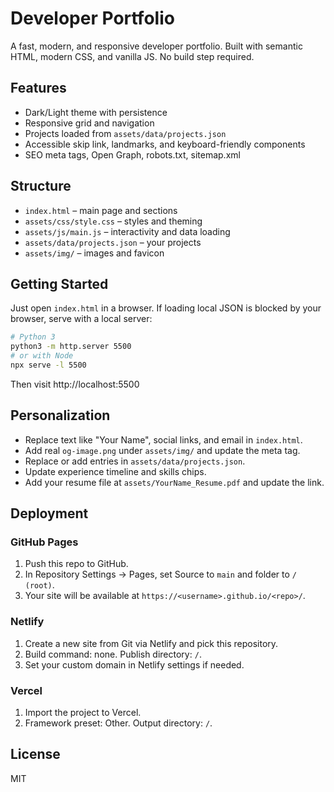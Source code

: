 # Developer Portfolio

A fast, modern, and responsive developer portfolio. Built with semantic HTML, modern CSS, and vanilla JS. No build step required.

## Features
- Dark/Light theme with persistence
- Responsive grid and navigation
- Projects loaded from `assets/data/projects.json`
- Accessible skip link, landmarks, and keyboard-friendly components
- SEO meta tags, Open Graph, robots.txt, sitemap.xml

## Structure
- `index.html` – main page and sections
- `assets/css/style.css` – styles and theming
- `assets/js/main.js` – interactivity and data loading
- `assets/data/projects.json` – your projects
- `assets/img/` – images and favicon

## Getting Started
Just open `index.html` in a browser. If loading local JSON is blocked by your browser, serve with a local server:

```bash
# Python 3
python3 -m http.server 5500
# or with Node
npx serve -l 5500
```
Then visit http://localhost:5500

## Personalization
- Replace text like "Your Name", social links, and email in `index.html`.
- Add real `og-image.png` under `assets/img/` and update the meta tag.
- Replace or add entries in `assets/data/projects.json`.
- Update experience timeline and skills chips.
- Add your resume file at `assets/YourName_Resume.pdf` and update the link.

## Deployment
### GitHub Pages
1. Push this repo to GitHub.
2. In Repository Settings → Pages, set Source to `main` and folder to `/ (root)`.
3. Your site will be available at `https://<username>.github.io/<repo>/`.

### Netlify
1. Create a new site from Git via Netlify and pick this repository.
2. Build command: none. Publish directory: `/`.
3. Set your custom domain in Netlify settings if needed.

### Vercel
1. Import the project to Vercel.
2. Framework preset: Other. Output directory: `/`.

## License
MIT
